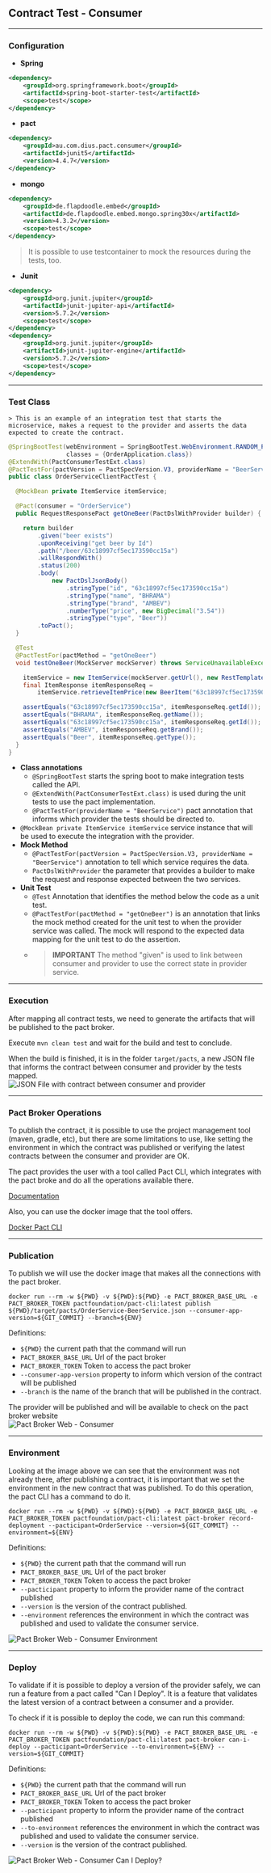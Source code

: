 ## Contract Test - Consumer

---

### **Configuration**

*   **Spring**

```xml
<dependency>
    <groupId>org.springframework.boot</groupId>
    <artifactId>spring-boot-starter-test</artifactId>
    <scope>test</scope>
</dependency>
```

*   **pact**

```xml
<dependency>
    <groupId>au.com.dius.pact.consumer</groupId>
    <artifactId>junit5</artifactId>
    <version>4.4.7</version>
</dependency>
```

*   **mongo**

```xml
<dependency>
    <groupId>de.flapdoodle.embed</groupId>
    <artifactId>de.flapdoodle.embed.mongo.spring30x</artifactId>
    <version>4.3.2</version>
    <scope>test</scope>
</dependency>
```

> It is possible to use testcontainer to mock the resources during the tests, too.

*   **Junit**

```xml
<dependency>
    <groupId>org.junit.jupiter</groupId>
    <artifactId>junit-jupiter-api</artifactId>
    <version>5.7.2</version>
    <scope>test</scope>
</dependency>
<dependency>
    <groupId>org.junit.jupiter</groupId>
    <artifactId>junit-jupiter-engine</artifactId>
    <version>5.7.2</version>
    <scope>test</scope>
</dependency>
```

---

### **Test Class**

    > This is an example of an integration test that starts the microservice, makes a request to the provider and asserts the data expected to create the contract.

```java
@SpringBootTest(webEnvironment = SpringBootTest.WebEnvironment.RANDOM_PORT,
                classes = {OrderApplication.class})
@ExtendWith(PactConsumerTestExt.class)
@PactTestFor(pactVersion = PactSpecVersion.V3, providerName = "BeerService")
public class OrderServiceClientPactTest {

  @MockBean private ItemService itemService;

  @Pact(consumer = "OrderService")
  public RequestResponsePact getOneBeer(PactDslWithProvider builder) {

    return builder
        .given("beer exists")
        .uponReceiving("get beer by Id")
        .path("/beer/63c18997cf5ec173590cc15a")
        .willRespondWith()
        .status(200)
        .body(
            new PactDslJsonBody()
                .stringType("id", "63c18997cf5ec173590cc15a")
                .stringType("name", "BHRAMA")
                .stringType("brand", "AMBEV")
                .numberType("price", new BigDecimal("3.54"))
                .stringType("type", "Beer"))
        .toPact();
  }

  @Test
  @PactTestFor(pactMethod = "getOneBeer")
  void testOneBeer(MockServer mockServer) throws ServiceUnavailableException {

    itemService = new ItemService(mockServer.getUrl(), new RestTemplate());
    final ItemResponse itemResponseReq =
        itemService.retrieveItemPrice(new BeerItem("63c18997cf5ec173590cc15a", 2));

    assertEquals("63c18997cf5ec173590cc15a", itemResponseReq.getId());
    assertEquals("BHRAMA", itemResponseReq.getName());
    assertEquals("63c18997cf5ec173590cc15a", itemResponseReq.getId());
    assertEquals("AMBEV", itemResponseReq.getBrand());
    assertEquals("Beer", itemResponseReq.getType());
  }
}
```

*   **Class annotations**
    *   `@SpringBootTest` starts the spring boot to make integration tests called the API.
    *   `@ExtendWith(PactConsumerTestExt.class)` is used during the unit tests to use the pact implementation.
    *   `@PactTestFor(providerName = "BeerService")` pact annotation that informs which provider the tests should be directed to.
*   `@MockBean private ItemService itemService` service instance that will be used to execute the integration with the provider.
*   **Mock Method**
    *   `@PactTestFor(pactVersion = PactSpecVersion.V3, providerName = "BeerService")` annotation to tell which service requires the data.
    *   `PactDslWithProvider` the parameter that provides a builder to make the request and response expected between the two services.
*   **Unit Test**
    *   `@Test` Annotation that identifies the method below the code as a unit test.
    *   `@PactTestFor(pactMethod = "getOneBeer")` is an annotation that links the mock method created for the unit test to when the provider service was called. The mock will respond to the expected data mapping for the unit test to do the assertion.
    * > **IMPORTANT** The method "given" is used to link between consumer and provider to use the correct state in provider service. 

---

### **Execution**

After mapping all contract tests, we need to generate the artifacts that will be published to the pact broker.

Execute `mvn clean test` and wait for the build and test to conclude.

When the build is finished, it is in the folder `target/pacts`, a new JSON file that informs the contract between consumer and provider by the tests mapped.  
![JSON File with contract between consumer and provider](images/artifact_consumer.png)

---

### **Pact Broker Operations**

To publish the contract, it is possible to use the project management tool (maven, gradle, etc), but there are some limitations to use, like setting the environment in which the contract was published or verifying the latest contracts between the consumer and provider are OK.

The pact provides the user with a tool called Pact CLI, which integrates with the pact broke and do all the operations available there.

[Documentation](https://docs.pact.io/implementation_guides/cli)

Also, you can use the docker image that the tool offers.

[Docker Pact CLI](https://hub.docker.com/r/pactfoundation/pact-cli)

---

### **Publication**

To publish we will use the docker image that makes all the connections with the pact broker.

```plaintext
docker run --rm -w ${PWD} -v ${PWD}:${PWD} -e PACT_BROKER_BASE_URL -e PACT_BROKER_TOKEN pactfoundation/pact-cli:latest publish ${PWD}/target/pacts/OrderService-BeerService.json --consumer-app-version=${GIT_COMMIT} --branch=${ENV}
```

Definitions:

*   `${PWD}` the current path that the command will run
*   `PACT_BROKER_BASE_URL` Url of the pact broker
*   `PACT_BROKER_TOKEN` Token to access the pact broker
*   `--consumer-app-version` property to inform which version of the contract will be published
*   `--branch` is the name of the branch that will be published in the contract.

The provider will be published and will be available to check on the pact broker website  
![Pact Broker Web - Consumer](images/consumer_published.png)

---

### **Environment**

Looking at the image above we can see that the environment was not already there, after publishing a contract, it is important that we set the environment in the new contract that was published. To do this operation, the pact CLI has a command to do it.

```plaintext
docker run --rm -w ${PWD} -v ${PWD}:${PWD} -e PACT_BROKER_BASE_URL -e PACT_BROKER_TOKEN pactfoundation/pact-cli:latest pact-broker record-deployment --pacticipant=OrderService --version=${GIT_COMMIT} --environment=${ENV}
```

Definitions:

*   `${PWD}` the current path that the command will run
*   `PACT_BROKER_BASE_URL` Url of the pact broker
*   `PACT_BROKER_TOKEN` Token to access the pact broker
*   `--pacticipant` property to inform the provider name of the contract published
*   `--version` is the version of the contract published.
*   `--environment` references the environment in which the contract was published and used to validate the consumer service.

![Pact Broker Web - Consumer Environment](images/consumer_environment.png)

---

### **Deploy**

To validate if it is possible to deploy a version of the provider safely, we can run a feature from a pact called "Can I Deploy". It is a feature that validates the latest version of a contract between a consumer and a provider.

To check if it is possible to deploy the code, we can run this command:

```plaintext
docker run --rm -w ${PWD} -v ${PWD}:${PWD} -e PACT_BROKER_BASE_URL -e PACT_BROKER_TOKEN pactfoundation/pact-cli:latest pact-broker can-i-deploy --pacticipant=OrderService --to-environment=${ENV} --version=${GIT_COMMIT}
```

Definitions:

*   `${PWD}` the current path that the command will run
*   `PACT_BROKER_BASE_URL` Url of the pact broker
*   `PACT_BROKER_TOKEN` Token to access the pact broker
*   `--pacticipant` property to inform the provider name of the contract published
*   `--to-environment` references the environment in which the contract was published and used to validate the consumer service.
*   `--version` is the version of the contract published.

![Pact Broker Web - Consumer Can I Deploy?](images/consumer_can_i_deploy.png)